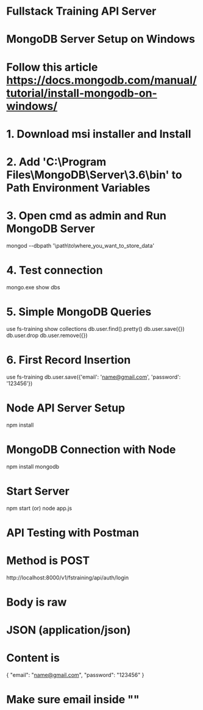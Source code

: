 Fullstack Training API Server
=============================

MongoDB Server Setup on Windows
===============================
# Follow this article https://docs.mongodb.com/manual/tutorial/install-mongodb-on-windows/

# 1. Download msi installer and Install
# 2. Add 'C:\Program Files\MongoDB\Server\3.6\bin' to Path Environment Variables
# 3. Open cmd as admin and Run MongoDB Server
mongod --dbpath '\path\to\where_you_want_to_store_data'

# 4. Test connection
mongo.exe
show dbs

# 5. Simple MongoDB Queries
use fs-training
show collections
db.user.find().pretty()
db.user.save({})
db.user.drop
db.user.remove({})

# 6. First Record Insertion
use fs-training
db.user.save({'email': 'name@gmail.com', 'password': '123456'})

Node API Server Setup
=====================
npm install

MongoDB Connection with Node
============================
npm install mongodb

Start Server
============
npm start (or) node app.js

API Testing with Postman
========================
# Method is POST
http://localhost:8000/v1/fstraining/api/auth/login

# Body is raw 
# JSON (application/json)

# Content is 
{
	"email": "name@gmail.com",
    "password": "123456"
}
# Make sure email inside ""
